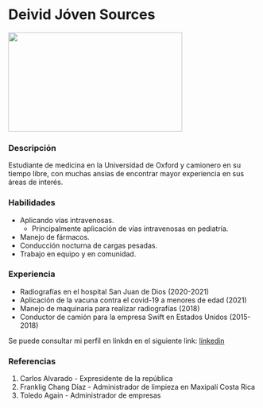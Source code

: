 # Deivid Jóven Sources

<img src="https://img.freepik.com/free-vector/businessman-character-avatar-isolated_24877-60111.jpg?w=2000" width="350" height="200">

### Descripción 
Estudiante de medicina en la Universidad de Oxford y camionero en su tiempo libre, con muchas ansias de encontrar mayor experiencia en sus áreas de interés.

### Habilidades
- Aplicando vías intravenosas.
    - Principalmente aplicación de vías intravenosas en pediatría.
- Manejo de fármacos.
- Conducción nocturna de cargas pesadas.
- Trabajo en equipo y en comunidad.

### Experiencia 
- Radiografías en el hospital San Juan de Dios (2020-2021)
- Aplicación de la vacuna contra el covid-19 a menores de edad (2021)
- Manejo de maquinaria para realizar radiografías (2018)
- Conductor de camión para la empresa Swift en Estados Unidos (2015-2018)

Se puede consultar mi perfil en linkdn en el siguiente link: [linkedin](https://www.linkedin.com/)

### Referencias

1. Carlos Alvarado - Expresidente de la república
2. Franklig Chang Díaz - Administrador de limpieza en Maxipalí Costa Rica
3. Toledo Again - Administrador de empresas
